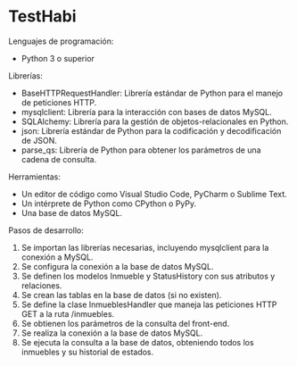 # TestHabi

Lenguajes de programación:

  * Python 3 o superior

Librerías:

   * BaseHTTPRequestHandler: Librería estándar de Python para el manejo de peticiones HTTP.
   * mysqlclient: Librería para la interacción con bases de datos MySQL.
   * SQLAlchemy: Librería para la gestión de objetos-relacionales en Python.
   * json: Librería estándar de Python para la codificación y decodificación de JSON.
   * parse_qs: Librería de Python para obtener los parámetros de una cadena de consulta.

Herramientas:

  * Un editor de código como Visual Studio Code, PyCharm o Sublime Text.
  * Un intérprete de Python como CPython o PyPy.
  * Una base de datos MySQL.

Pasos de desarrollo: 

  1. Se importan las librerías necesarias, incluyendo mysqlclient para la conexión a MySQL.
  2. Se configura la conexión a la base de datos MySQL.
  3. Se definen los modelos Inmueble y StatusHistory con sus atributos y relaciones.
  4. Se crean las tablas en la base de datos (si no existen).
  5. Se define la clase InmueblesHandler que maneja las peticiones HTTP GET a la ruta /inmuebles.
  6. Se obtienen los parámetros de la consulta del front-end.
  7. Se realiza la conexión a la base de datos MySQL.
  8. Se ejecuta la consulta a la base de datos, obteniendo todos los inmuebles y su historial de estados.
